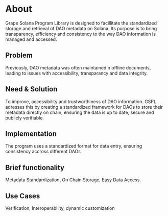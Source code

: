 # About

Grape Solana Program Library is designed to facillitate the standardized storage and retrieval of DAO metadata on Solana. Its purpose is to bring transparency, efficiency and consistency to the way DAO information is managed and accessed.

## **Problem**

Previously, DAO metadata was often maintained n offline documents, leading to issues with accessibility, transparancy and data integrity.

## **Need & Solution**

To improve, accessibility and trustworthiness of DAO information. GSPL adresses this by creating a standardized framework for DAOs to store their metadata directly on chain, ensuring the data is up to date, secure and publicly verifiable.

## **Implementation**

The program uses a standardized format for data entry, ensuring consistency accross different DAOs

## **Brief functionality**

Metadata Standardization, On Chain Storage, Easy Data Access.

## **Use Cases**

Verification, Interoperability, dynamic customization
